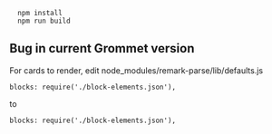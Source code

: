 ```command
  npm install
  npm run build
```

## Bug in current Grommet version
For cards to render, edit node_modules/remark-parse/lib/defaults.js

```command
blocks: require('./block-elements.json'),
```
to
```command
blocks: require('./block-elements.json'),
```

